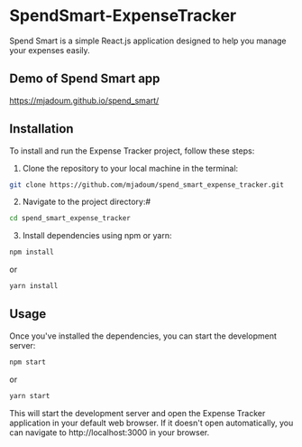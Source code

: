 # SpendSmart-ExpenseTracker

Spend Smart is a simple React.js application designed to help you manage your expenses easily.

## Demo of Spend Smart app

https://mjadoum.github.io/spend_smart/

## Installation

To install and run the Expense Tracker project, follow these steps:

1. Clone the repository to your local machine in the terminal:

```bash
git clone https://github.com/mjadoum/spend_smart_expense_tracker.git
```

2. Navigate to the project directory:#

```bash
cd spend_smart_expense_tracker
```

3. Install dependencies using npm or yarn:

```bash
npm install
```

or

```bash
yarn install
```

## Usage

Once you've installed the dependencies, you can start the development server:

```bash
npm start
```

or

```bash
yarn start
```

This will start the development server and open the Expense Tracker application in your default web browser.
If it doesn't open automatically, you can navigate to http://localhost:3000 in your browser.
